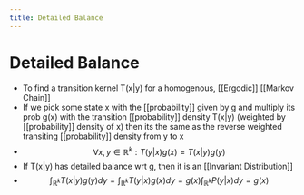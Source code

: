 ```yaml
---
title: Detailed Balance
---
```


# Detailed Balance
- To find a transition kernel T(x|y) for a homogenous, [[Ergodic]] [[Markov Chain]]
- If we pick some state x with the [[probability]] given by g and multiply its prob g(x) with the transition [[probability]] density T(x|y) (weighted by [[probability]] density of x)  then its the same as the reverse weighted transiting [[probability]] density from y to x
- $$\forall x,y \in \mathbb{R}^{k}: T(y|x)g(x) = T(x|y)g(y)$$
- If T(x|y) has detailed balance wrt g, then it is an [[Invariant Distribution]]
- $$\int_{\mathbb{R}^{k}}T(x|y)g(y)dy = \int_{\mathbb{R}^{k}}T(y|x)g(x)dy = g(x)\int_{\mathbb{R}^{k}}P(y|x)dy = g(x)$$






































